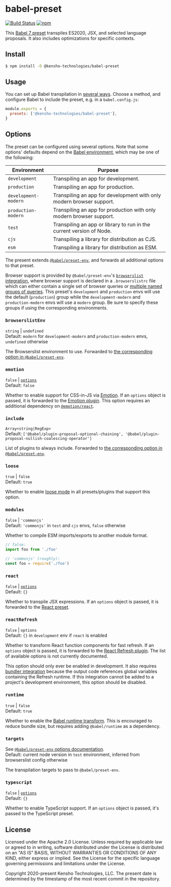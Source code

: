 # babel-preset

[![Build Status](https://img.shields.io/github/workflow/status/kensho-technologies/babel-preset/CI/main)](https://github.com/kensho-technologies/babel-preset/actions)
[![npm](https://img.shields.io/npm/v/@kensho-technologies/babel-preset.svg)](https://npm.im/@kensho-technologies/babel-preset)

This [Babel 7 preset](http://babeljs.io/docs/plugins/#presets) transpiles ES2020, JSX, and selected language proposals. It also includes optimizations for specific contexts.

## Install

```sh
$ npm install -D @kensho-technologies/babel-preset
```

## Usage

You can set up Babel transpilation in [several ways](http://babeljs.io/docs/setup). Choose a method, and configure Babel to include the preset, e.g. in a `babel.config.js`:

```js
module.exports = {
  presets: ['@kensho-technologies/babel-preset'],
}
```

## Options

The preset can be configured using several options. Note that some options' defaults depend on the [Babel environment](https://babeljs.io/docs/en/options#envname), which may be one of the following:

| Environment          | Purpose                                                              |
| -------------------- | -------------------------------------------------------------------- |
| `development`        | Transpiling an app for development.                                  |
| `production`         | Transpiling an app for production.                                   |
| `development-modern` | Transpiling an app for development with only modern browser support. |
| `production-modern`  | Transpiling an app for production with only modern browser support.  |
| `test`               | Transpiling an app or library to run in the current version of Node. |
| `cjs`                | Transpiling a library for distribution as CJS.                       |
| `esm`                | Transpiling a library for distribution as ESM.                       |

The present extends [`@babel/preset-env`](https://babeljs.io/docs/en/babel-preset-env), and forwards all additional options to that preset.

Browser support is provided by `@babel/preset-env`'s [`browserslist` integration](https://babeljs.io/docs/en/babel-preset-env#browserslist-integration), where browser support is declared in a `.browserslistrc` file which can either contain a single set of browser queries or [multiple named groups of queries](https://github.com/browserslist/browserslist#configuring-for-different-environments). This preset's `development` and `production` envs will use the default (`production`) group while the `development-modern` and `production-modern` envs will use a `modern` group. Be sure to specify these groups if using the corresponding environments.

### `browserslistEnv`

`string` | `undefined`<br />
Default: `modern` for `development-modern` and `production-modern` envs, `undefined` otherwise

The Browserslist environment to use. Forwarded to [the corresponding option in `@babel/preset-env`](https://babeljs.io/docs/en/babel-preset-env#browserslistenv).

### `emotion`

`false` | [`options`](https://emotion.sh/docs/@emotion/babel-preset-css-prop#options)<br />
Default: `false`

Whether to enable support for CSS-in-JS via [Emotion](https://emotion.sh). If an `options` object is passed, it is forwarded to the [Emotion plugin](https://emotion.sh/docs/@emotion/babel-plugin). This option requires an additional dependency on [`@emotion/react`](https://npm.im/@emotion/react).

### `include`

`Array<string|RegExp>`<br />
Default: `['@babel/plugin-proposal-optional-chaining', '@babel/plugin-proposal-nullish-coalescing-operator']`

List of plugins to always include. Forwarded to [the corresponding option in `@babel/preset-env`](https://babeljs.io/docs/en/babel-preset-env#include).

### `loose`

`true` | `false`<br />
Default: `true`

Whether to enable [loose mode](http://2ality.com/2015/12/babel6-loose-mode.html) in all presets/plugins that support this option.

### `modules`

`false` | `'commonjs'`<br />
Default: `'commonjs'` in `test` and `cjs` envs, `false` otherwise

Whether to compile ESM imports/exports to another module format.

```js
// false:
import foo from './foo'

// 'commonjs' (roughly):
const foo = require('./foo')
```

### `react`

`false` | [`options`](https://babeljs.io/docs/en/babel-preset-react#options)<br />
Default: `{}`

Whether to transpile JSX expressions. If an `options` object is passed, it is forwarded to the [React preset](https://babeljs.io/docs/en/babel-preset-react).

### `reactRefresh`

`false` | `options`<br />
Default: `{}` in `development` env if `react` is enabled

Whether to transform React function components for fast refresh. If an `options` object is passed, it is forwarded to the [React Refresh plugin](https://github.com/facebook/react/tree/3c1efa0d771d3dfb2666b7f4a4392cc851146d44/packages/react-refresh). The list of available options is not currently documented.

This option should only ever be enabled in development. It also requires [bundler integration](https://github.com/pmmmwh/react-refresh-webpack-plugin) because the output code references global variables containing the Refresh runtime. If this integration cannot be added to a project's development environment, this option should be disabled.

### `runtime`

`true` | `false`<br />
Default: `true`

Whether to enable the [Babel runtime transform](https://babeljs.io/docs/en/next/babel-plugin-transform-runtime). This is encouraged to reduce bundle size, but requires adding `@babel/runtime` as a dependency.

### `targets`

See [`@babel/preset-env` options documentation](http://babeljs.io/docs/en/babel-preset-env#targets).<br />
Default: current node version in `test` environment, inferred from browserslist config otherwise

The transpilation targets to pass to `@babel/preset-env`.

### `typescript`

`false` | [`options`](https://babeljs.io/docs/en/babel-preset-typescript#options)<br />
Default: `{}`

Whether to enable TypeScript support. If an `options` object is passed, it's passed to the TypeScript preset.

## License

Licensed under the Apache 2.0 License. Unless required by applicable law or agreed to in writing, software distributed under the License is distributed on an "AS IS" BASIS, WITHOUT WARRANTIES OR CONDITIONS OF ANY KIND, either express or implied. See the License for the specific language governing permissions and limitations under the License.

Copyright 2020-present Kensho Technologies, LLC. The present date is determined by the timestamp of the most recent commit in the repository.

